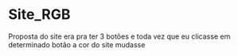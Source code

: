 # Site_RGB
Proposta do site era pra ter 3 botões e toda vez que eu clicasse em determinado botão a cor do site mudasse
